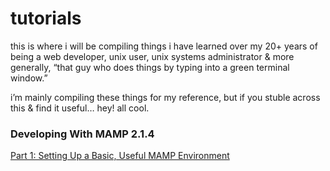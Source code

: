 # tutorials

this is where i will be compiling things i have learned over my 20+ years of being a web developer, unix user, unix systems administrator & more generally, “that guy who does things by typing into a green terminal window.”

i’m mainly compiling these things for my reference, but if you stuble across this & find it useful… hey! all cool.

### Developing With MAMP 2.1.4
[Part 1: Setting Up a Basic, Useful MAMP Environment](tutorials/mamp_part_1)